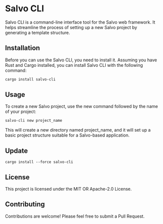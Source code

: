 # Salvo CLI

Salvo CLI is a command-line interface tool for the Salvo web framework. It helps streamline the process of setting up a new Salvo project by generating a template structure.

## Installation

Before you can use the Salvo CLI, you need to install it. Assuming you have Rust and Cargo installed, you can install Salvo CLI with the following command:

```bash
cargo install salvo-cli
```
## Usage
To create a new Salvo project, use the new command followed by the name of your project:

```bash
salvo-cli new project_name
```
This will create a new directory named project_name, and it will set up a basic project structure suitable for a Salvo-based application.

## Update
```bashs
cargo install --force salvo-cli
```

## License
This project is licensed under the MIT OR Apache-2.0 License.

## Contributing
Contributions are welcome! Please feel free to submit a Pull Request.
